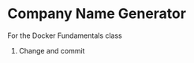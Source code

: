 Company Name Generator
======================

For the Docker Fundamentals class
1. Change and commit
